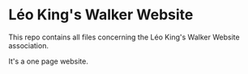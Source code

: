 # Léo King's Walker Website

This repo contains all files concerning the Léo King's Walker Website association.

It's a one page website.


